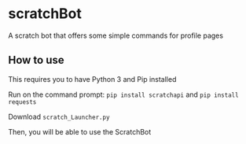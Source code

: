 # scratchBot
A scratch bot that offers some simple commands for profile pages

## How to use
This requires you to have Python 3 and Pip installed

Run on the command prompt: `pip install scratchapi` and `pip install requests`

Download `scratch_Launcher.py`

Then, you will be able to use the ScratchBot
